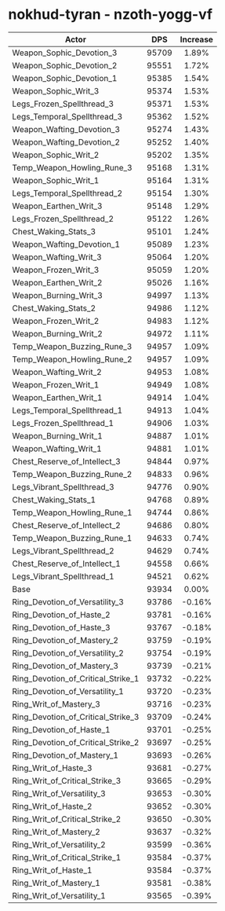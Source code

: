 # nokhud-tyran - nzoth-yogg-vf
| Actor | DPS | Increase |
|---|:---:|:---:|
|Weapon_Sophic_Devotion_3|95709|1.89%|
|Weapon_Sophic_Devotion_2|95551|1.72%|
|Weapon_Sophic_Devotion_1|95385|1.54%|
|Weapon_Sophic_Writ_3|95374|1.53%|
|Legs_Frozen_Spellthread_3|95371|1.53%|
|Legs_Temporal_Spellthread_3|95362|1.52%|
|Weapon_Wafting_Devotion_3|95274|1.43%|
|Weapon_Wafting_Devotion_2|95252|1.40%|
|Weapon_Sophic_Writ_2|95202|1.35%|
|Temp_Weapon_Howling_Rune_3|95168|1.31%|
|Weapon_Sophic_Writ_1|95164|1.31%|
|Legs_Temporal_Spellthread_2|95154|1.30%|
|Weapon_Earthen_Writ_3|95148|1.29%|
|Legs_Frozen_Spellthread_2|95122|1.26%|
|Chest_Waking_Stats_3|95101|1.24%|
|Weapon_Wafting_Devotion_1|95089|1.23%|
|Weapon_Wafting_Writ_3|95064|1.20%|
|Weapon_Frozen_Writ_3|95059|1.20%|
|Weapon_Earthen_Writ_2|95026|1.16%|
|Weapon_Burning_Writ_3|94997|1.13%|
|Chest_Waking_Stats_2|94986|1.12%|
|Weapon_Frozen_Writ_2|94983|1.12%|
|Weapon_Burning_Writ_2|94972|1.11%|
|Temp_Weapon_Buzzing_Rune_3|94957|1.09%|
|Temp_Weapon_Howling_Rune_2|94957|1.09%|
|Weapon_Wafting_Writ_2|94953|1.08%|
|Weapon_Frozen_Writ_1|94949|1.08%|
|Weapon_Earthen_Writ_1|94914|1.04%|
|Legs_Temporal_Spellthread_1|94913|1.04%|
|Legs_Frozen_Spellthread_1|94906|1.03%|
|Weapon_Burning_Writ_1|94887|1.01%|
|Weapon_Wafting_Writ_1|94881|1.01%|
|Chest_Reserve_of_Intellect_3|94844|0.97%|
|Temp_Weapon_Buzzing_Rune_2|94833|0.96%|
|Legs_Vibrant_Spellthread_3|94776|0.90%|
|Chest_Waking_Stats_1|94768|0.89%|
|Temp_Weapon_Howling_Rune_1|94744|0.86%|
|Chest_Reserve_of_Intellect_2|94686|0.80%|
|Temp_Weapon_Buzzing_Rune_1|94633|0.74%|
|Legs_Vibrant_Spellthread_2|94629|0.74%|
|Chest_Reserve_of_Intellect_1|94558|0.66%|
|Legs_Vibrant_Spellthread_1|94521|0.62%|
|Base|93934|0.00%|
|Ring_Devotion_of_Versatility_3|93786|-0.16%|
|Ring_Devotion_of_Haste_2|93781|-0.16%|
|Ring_Devotion_of_Haste_3|93767|-0.18%|
|Ring_Devotion_of_Mastery_2|93759|-0.19%|
|Ring_Devotion_of_Versatility_2|93754|-0.19%|
|Ring_Devotion_of_Mastery_3|93739|-0.21%|
|Ring_Devotion_of_Critical_Strike_1|93732|-0.22%|
|Ring_Devotion_of_Versatility_1|93720|-0.23%|
|Ring_Writ_of_Mastery_3|93716|-0.23%|
|Ring_Devotion_of_Critical_Strike_3|93709|-0.24%|
|Ring_Devotion_of_Haste_1|93701|-0.25%|
|Ring_Devotion_of_Critical_Strike_2|93697|-0.25%|
|Ring_Devotion_of_Mastery_1|93693|-0.26%|
|Ring_Writ_of_Haste_3|93681|-0.27%|
|Ring_Writ_of_Critical_Strike_3|93665|-0.29%|
|Ring_Writ_of_Versatility_3|93653|-0.30%|
|Ring_Writ_of_Haste_2|93652|-0.30%|
|Ring_Writ_of_Critical_Strike_2|93650|-0.30%|
|Ring_Writ_of_Mastery_2|93637|-0.32%|
|Ring_Writ_of_Versatility_2|93599|-0.36%|
|Ring_Writ_of_Critical_Strike_1|93584|-0.37%|
|Ring_Writ_of_Haste_1|93584|-0.37%|
|Ring_Writ_of_Mastery_1|93581|-0.38%|
|Ring_Writ_of_Versatility_1|93565|-0.39%|
